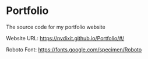 # Portfolio
The source code for my portfolio website

Website URL: https://nvdixit.github.io/Portfolio/#/

Roboto Font: https://fonts.google.com/specimen/Roboto

